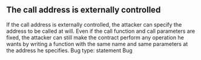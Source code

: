 ## The call address is externally controlled
If the call address is externally controlled, the attacker can specify the address to be called at will. Even if the call function and call parameters are fixed, the attacker can still make the contract perform any operation he wants by writing a function with the same name and same parameters at the address he specifies.
Bug type: statement Bug